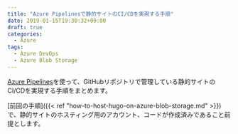 ```yaml
---
title: "Azure Pipelinesで静的サイトのCI/CDを実現する手順"
date: 2019-01-15T19:30:32+09:00
draft: true
categories:
  - Azure
tags:
  - Azure DevOps
  - Azure Blob Storage
---
```


[Azure Pipelines](https://azure.microsoft.com/ja-jp/services/devops/pipelines/)を使って、GitHubリポジトリで管理している静的サイトのCI/CDを実現する手順をまとめます。

<!--more-->

[前回の手順]({{< ref "how-to-host-hugo-on-azure-blob-storage.md" >}})で、静的サイトのホスティング用のアカウント、コードが作成済みであること前提とします。

